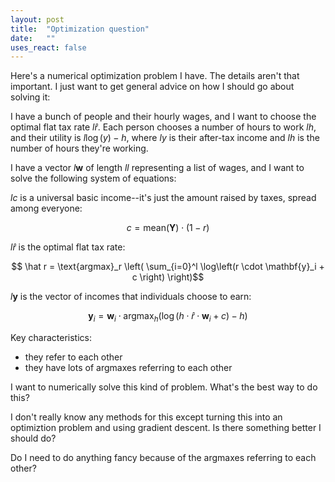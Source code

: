 ```yaml
---
layout: post
title:  "Optimization question"
date:   ""
uses_react: false
---
```


Here's a numerical optimization problem I have. The details aren't that important. I just want to get general advice on how I should go about solving it:

I have a bunch of people and their hourly wages, and I want to choose the optimal flat tax rate $l \hat r$. Each person chooses a number of hours to work $l h$, and their utility is $l \log\left(y\right) - h$, where $l y$ is their after-tax income and $l h$ is the number of hours they're working.

I have a vector $l \mathbf{w}$ of length $l l$ representing a list of wages, and I want to solve the following system of equations:

$l c$ is a universal basic income--it's just the amount raised by taxes, spread among everyone:

$$ c = \text{mean}(\mathbf{Y}) \cdot (1 - r) $$

$l \hat r$ is the optimal flat tax rate:

$$ \hat r = \text{argmax}_r
  \left( \sum_{i=0}^l
      \log\left(r \cdot \mathbf{y}_i + c \right)
   \right)$$

$l \mathbf{y}$ is the vector of incomes that individuals choose to earn:

$$ \mathbf{y}_i = \mathbf{w}_i \cdot \text{argmax}_h \left(
  \log\left(h \cdot \hat r \cdot \mathbf{w}_i + c\right) - h
\right)$$

Key characteristics:

- they refer to each other
- they have lots of argmaxes referring to each other

I want to numerically solve this kind of problem. What's the best way to do this?

I don't really know any methods for this except turning this into an optimiztion problem and using gradient descent. Is there something better I should do?

Do I need to do anything fancy because of the argmaxes referring to each other?

